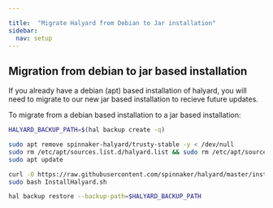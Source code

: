 ```yaml
---

title:  "Migrate Halyard from Debian to Jar installation"
sidebar:
  nav: setup
---
```




## Migration from debian to jar based installation

If you already have a debian (apt) based installation of halyard, you will
need to migrate to our new jar based installation to recieve future updates.

To migrate from a debian based installation to a jar based installation:

```bash
HALYARD_BACKUP_PATH=$(hal backup create -q)

sudo apt remove spinnaker-halyard/trusty-stable -y < /dev/null
sudo rm /etc/apt/sources.list.d/halyard.list && sudo rm /etc/apt/sources.list.d/halyard.list.save
sudo apt update

curl -O https://raw.githubusercontent.com/spinnaker/halyard/master/install/debian/InstallHalyard.sh
sudo bash InstallHalyard.sh

hal backup restore --backup-path=$HALYARD_BACKUP_PATH
```